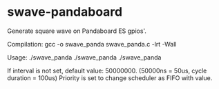 # swave-pandaboard

Generate square wave on Pandaboard ES gpios'.

Compilation:
gcc -o swave_panda swave_panda.c -lrt -Wall

Usage:
./swave_panda 
./swave_panda <priority>
./swave_panda <priority> <interval>

If interval is not set, default value: 50000000. (50000ns = 50us, cycle duration = 100us)
Priority is set to change scheduler as FIFO with value.

